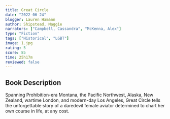 ```yaml
---
title: Great Circle
date: "2022-06-24"
blogger: Lauren Hamann
author: Shipstead, Maggie
narrators: ["Campbell, Cassandra", "McKenna, Alex"]
type: "Fiction"
tags: ["Historical", "LGBT"]
image: 1.jpg
rating: 5
score: 85
time: 25h17m
reviewed: false
---
```


## Book Description

Spanning Prohibition-era Montana, the Pacific Northwest, Alaska, New Zealand, wartime London, and modern-day Los Angeles, Great Circle tells the unforgettable story of a daredevil female aviator determined to chart her own course in life, at any cost.
